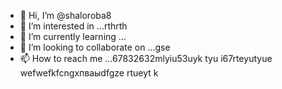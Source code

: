 - 👋 Hi, I’m @shaloroba8
- 👀 I’m interested in ...rthrth
- 🌱 I’m currently learning ...
- 💞️ I’m looking to collaborate on ...gse
- 📫 How to reach me ...67832632mlyiu53uyk tyu
i67rteyutyue wefwefkfcngxпваыdfgze rtueyt  k
<!---
shaloroba8/shaloroba8 is a ✨ special ✨ repository because its `README.md` (this file) appears on your GitHub profile.
You can click the Preview link to take a look at your changes.
--->

